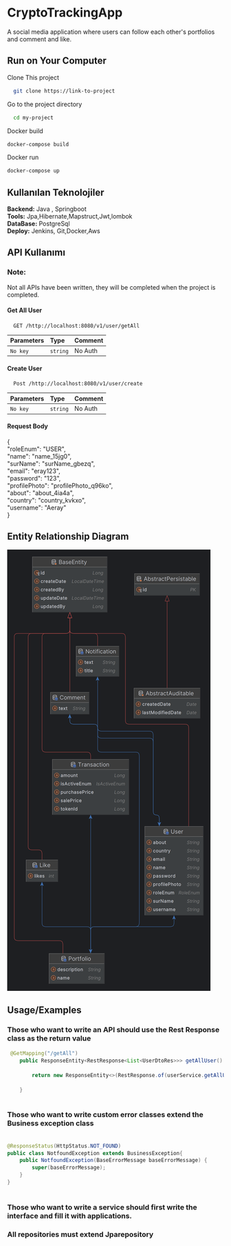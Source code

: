 
# CryptoTrackingApp

A social media application where users can follow each other's portfolios and comment and like.


## Run on Your Computer

Clone This project

```bash
  git clone https://link-to-project
```

Go to the project directory
```bash
  cd my-project
```


Docker  build

```bash
docker-compose build
```

Docker  run

```bash
docker-compose up
```


## Kullanılan Teknolojiler

**Backend:** Java , Springboot\
**Tools:** Jpa,Hibernate,Mapstruct,Jwt,lombok \
**DataBase:** PostgreSql  \
**Deploy:** Jenkins, Git,Docker,Aws


## API Kullanımı
### Note: 
Not all APIs have been written, they will be completed when the project is completed.
#### Get All User

```http
  GET /http://localhost:8080/v1/user/getAll
```

| Parameters | Type     | Comment |
|:-----------|:---------|:--------|
| `No key`   | `string` | No Auth |

#### Create User

```http
  Post /http://localhost:8080/v1/user/create
```
| Parameters | Type     | Comment |
|:-----------|:---------|:--------|
| `No key`   | `string` | No Auth |


#### Request Body
{\
"roleEnum": "USER",\
"name": "name_15jg0",\
"surName": "surName_gbezq",\
"email": "eray123",\
"password": "123",\
"profilePhoto": "profilePhoto_q96ko",\
"about": "about_4ia4a",\
"country": "country_kvkxo",\
"username": "Aeray"\
}


## Entity Relationship Diagram

![ErDiagram.png](ErDiagram.png)

## Usage/Examples
### Those who want to write an API should use the Rest Response class as the return value

```Java
 @GetMapping("/getAll")
    public ResponseEntity<RestResponse<List<UserDtoRes>>> getAllUser() {
        
        return new ResponseEntity<>(RestResponse.of(userService.getAllUsers()), HttpStatus.OK);

    }
   
```
### Those who want to write custom error classes extend the Business exception class
```Java

@ResponseStatus(HttpStatus.NOT_FOUND)
public class NotfoundException extends BusinessException{
    public NotfoundException(BaseErrorMessage baseErrorMessage) {
        super(baseErrorMessage);
    }
}
   
```




### Those who want to write a service should first write the interface and fill it with applications.

### All repositories must extend Jparepository
   

  